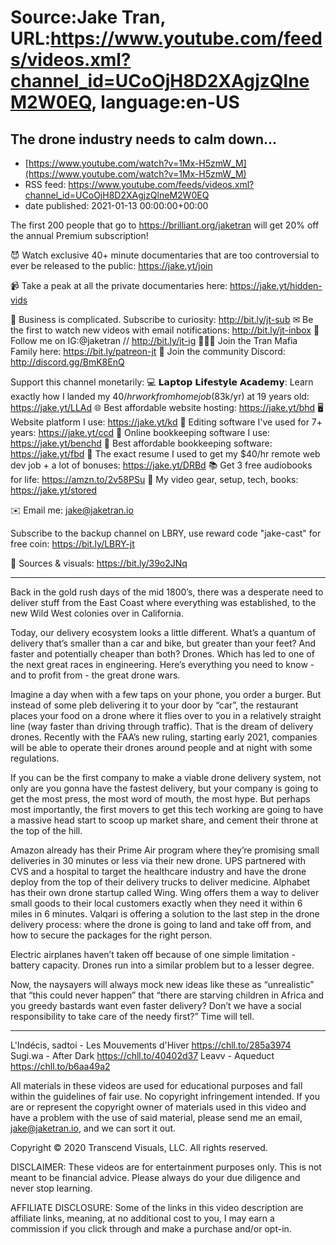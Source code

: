 # Source:Jake Tran, URL:https://www.youtube.com/feeds/videos.xml?channel_id=UCoOjH8D2XAgjzQlneM2W0EQ, language:en-US

## The drone industry needs to calm down...
 - [https://www.youtube.com/watch?v=1Mx-H5zmW_M](https://www.youtube.com/watch?v=1Mx-H5zmW_M)
 - RSS feed: https://www.youtube.com/feeds/videos.xml?channel_id=UCoOjH8D2XAgjzQlneM2W0EQ
 - date published: 2021-01-13 00:00:00+00:00

The first 200 people that go to https://brilliant.org/jaketran will get 20% off the annual Premium subscription!

😈 Watch exclusive 40+ minute documentaries that are too controversial to ever be released to the public: https://jake.yt/join 

📹 Take a peak at all the private documentaries here: https://jake.yt/hidden-vids

🎥 Business is complicated. Subscribe to curiosity: http://bit.ly/jt-sub
✉ Be the first to watch new videos with email notifications: http://bit.ly/jt-inbox
📸 Follow me on IG:@jaketran // http://bit.ly/jt-ig
👨👦👦 Join the Tran Mafia Family here: https://bit.ly/patreon-jt
💬 Join the community Discord: http://discord.gg/BmK8EnQ

Support this channel monetarily:
💻 𝗟𝗮𝗽𝘁𝗼𝗽 𝗟𝗶𝗳𝗲𝘀𝘁𝘆𝗹𝗲 𝗔𝗰𝗮𝗱𝗲𝗺𝘆: Learn exactly how I landed my $40/hr work from home job ($83k/yr) at 19 years old: https://jake.yt/LLAd
🌐 Best affordable website hosting: https://jake.yt/bhd
🖥️ Website platform I use: https://jake.yt/kd
💽 Editing software I've used for 7+ years: https://jake.yt/ccd
📒 Online bookkeeping software I use: https://jake.yt/benchd 
🧾 Best affordable bookkeeping software: https://jake.yt/fbd
📜 The exact resume I used to get my $40/hr remote web dev job + a lot of bonuses: https://jake.yt/DRBd
📚 Get 3 free audiobooks for life: https://amzn.to/2v58PSu
🎥 My video gear, setup, tech, books: https://jake.yt/stored

✉️ Email me: jake@jaketran.io

Subscribe to the backup channel on LBRY, use reward code "jake-cast" for free coin: https://bit.ly/LBRY-jt

📰 Sources & visuals: https://bit.ly/39o2JNq

-----------------------
Back in the gold rush days of the mid 1800’s, there was a desperate need to deliver stuff from the East Coast where everything was established, to the new Wild West colonies over in California.

Today, our delivery ecosystem looks a little different. What’s a quantum of delivery that’s smaller than a car and bike, but greater than your feet? And faster and potentially cheaper than both? Drones. Which has led to one of the next great races in engineering. Here’s everything you need to know - and to profit from - the great drone wars.

Imagine a day when with a few taps on your phone, you order a burger. But instead of some pleb delivering it to your door by “car”, the restaurant places your food on a drone where it flies over to you in a relatively straight line (way faster than driving through traffic). That is the dream of delivery drones. Recently with the FAA’s new ruling, starting early 2021, companies will be able to operate their drones around people and at night with some regulations.

If you can be the first company to make a viable drone delivery system, not only are you gonna have the fastest delivery, but your company is going to get the most press, the most word of mouth, the most hype. But perhaps most importantly, the first movers to get this tech working are going to have a massive head start to scoop up market share, and cement their throne at the top of the hill.

Amazon already has their Prime Air program where they’re promising small deliveries in 30 minutes or less via their new drone. UPS partnered with CVS and a hospital to target the healthcare industry and have the drone deploy from the top of their delivery trucks to deliver medicine. Alphabet has their own drone startup called Wing. Wing offers them a way to deliver small goods to their local customers exactly when they need it within 6 miles in 6 minutes. Valqari is offering a solution to the last step in the drone delivery process: where the drone is going to land and take off from, and how to secure the packages for the right person.

Electric airplanes haven’t taken off because of one simple limitation - battery capacity. Drones run into a similar problem but to a lesser degree. 

Now, the naysayers will always mock new ideas like these as “unrealistic” that “this could never happen” that “there are starving children in Africa and you greedy bastards want even faster delivery? Don’t we have a social responsibility to take care of the needy first?” Time will tell. 

-----------------------

L'Indécis, sadtoi - Les Mouvements d'Hiver https://chll.to/285a3974 
Sugi.wa - After Dark https://chll.to/40402d37 
Leavv - Aqueduct https://chll.to/b6aa49a2 

All materials in these videos are used for educational purposes and fall within the guidelines of fair use. No copyright infringement intended. If you are or represent the copyright owner of materials used in this video and have a problem with the use of said material, please send me an email, jake@jaketran.io, and we can sort it out.

Copyright © 2020 Transcend Visuals, LLC. All rights reserved.

DISCLAIMER: These videos are for entertainment purposes only. This is not meant to be financial advice. Please always do your due diligence and never stop learning.

AFFILIATE DISCLOSURE: Some of the links in this video description are affiliate links, meaning, at no additional cost to you, I may earn a commission if you click through and make a purchase and/or opt-in.

